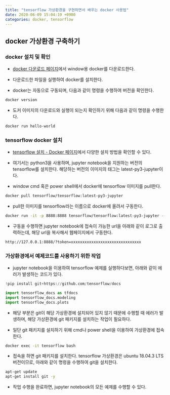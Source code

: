 ```yaml
---
title: "tensorflow 가상환경을 구현하면서 배우는 docker 사용법"
date: 2020-06-09 15:04:19 +0900
categories: docker, tensorflow
---
```


## docker 가상환경 구축하기

### docker 설치 및 확인

- [docker 다운로드 페이지](https://docs.docker.com/get-docker/)에서 window용 docker를 다운로드한다.

- 다운로드한 파일을 실행하여 docker를 설치한다.

- docker는 자동으로 구동되며, 다음과 같이 명령을 수행하여 버전을 확인한다.

```bash
docker version
```

- 도커 이미지의 다운로드와 실행이 되는지 확인하기 위해 다음과 같이 명령을 수행한다.

```bash
docker run hello-world
```

### tensorflow docker 설치

- [tensorflow 설치 - Docker 페이지](https://www.tensorflow.org/install/docker?hl=ko)에서 다양한 설치 방법을 확인할 수 있다.

- 여기서는 python3을 사용하며, jupyter notebook을 지원하는 버전의 tensorflow를 설치한다. 해당하는 버전의 이미지의 태그는 latest-py3-jupyter이다.

- window cmd 혹은 power shell에서 docker에 tensorflow 이미지를 pull한다.

```bash
docker pull tensorflow/tensorflow:latest-py3-jupyter
```

- pull한 이미지를 tensorflow라는 이름으로 docker에 올려서 구동한다.

```bash
docker run -it -p 8888:8888 tensorflow/tensorflow:latest-py3-jupyter --name tensorflow
```

- 구동을 수행하면 jupyter notebook에 접속이 가능한 url을 아래와 같이 로그로 출력하는데, 해당 url을 복사해서 웹페이지에서 구동한다.

```bash
http://127.0.0.1:8888/?token=xxxxxxxxxxxxxxxxxxxxxxxxxxxxxxx
```

### 가상환경에서 예제코드를 사용하기 위한 작업

- jupyter notebook을 이용하여 tensorflow 예제를 실행하다보면, 아래와 같이 에러가 발생하는 코드가 있다.

```python
!pip install git+https://github.com/tensorflow/docs

import tensorflow_docs as tfdocs
import tensorflow_docs.modeling
import tensorflow_docs.plots
```

- 해당 부분은 git이 해당 가상환경에 설치되어 있지 않기 때문에 수행할 때 에러가 발생하며, 해당 가상환경에 git 패키지를 설치하는 작업이 필요하다.

- 일단 git 패키지를 설치하기 위해 cmd나 power shell을 이용하여 가상환경에 접속한다.

```bash
docker exec -it tensorflow bash
```

- 접속을 하면 git 패키지를 설치한다. tensorflow 가상환경은 ubuntu 18.04.3 LTS 버전이므로, 아래와 같이 명령을 수행하여 git을 설치한다.

```bash
apt-get update
apt-get install git -y
```

- 작업 수행을 완료하면, jupyter notebook의 모든 예제를 수행할 수 있다.
